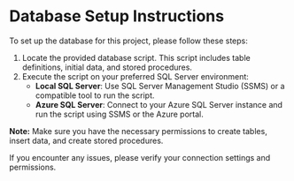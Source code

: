 # Database Setup Instructions

To set up the database for this project, please follow these steps:

1. Locate the provided database script. This script includes table definitions, initial data, and stored procedures.
2. Execute the script on your preferred SQL Server environment:
   - **Local SQL Server**: Use SQL Server Management Studio (SSMS) or a compatible tool to run the script.
   - **Azure SQL Server**: Connect to your Azure SQL Server instance and run the script using SSMS or the Azure portal.

**Note:** Make sure you have the necessary permissions to create tables, insert data, and create stored procedures.

If you encounter any issues, please verify your connection settings and permissions.